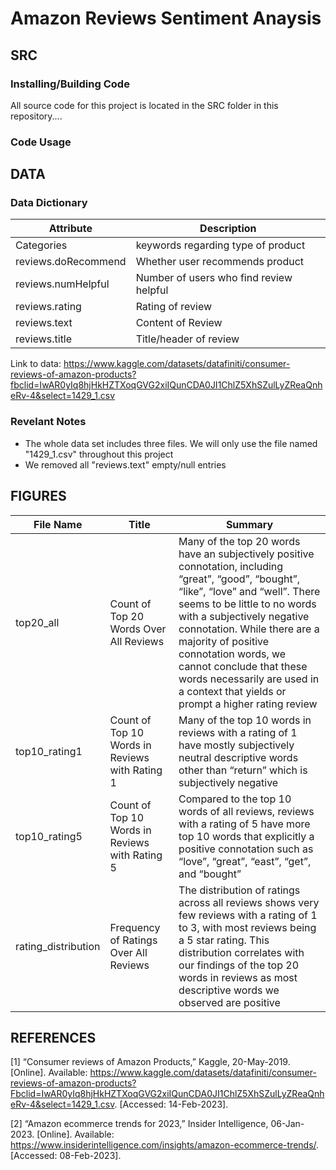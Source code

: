 # Amazon Reviews Sentiment Anaysis

## SRC

### Installing/Building Code
All source code for this project is located in the SRC folder in this repository....

### Code Usage

## DATA

### Data Dictionary
Attribute  | Description
------------- | -------------
Categories  | keywords regarding type of product
reviews.doRecommend  | Whether user recommends product
reviews.numHelpful  |  Number of users who find review helpful
reviews.rating  | Rating of review
reviews.text  | Content of Review
reviews.title  | Title/header of review

Link to data: https://www.kaggle.com/datasets/datafiniti/consumer-reviews-of-amazon-products?fbclid=IwAR0yIq8hjHkHZTXoqGVG2xiIQunCDA0JI1ChlZ5XhSZulLyZReaQnheRv-4&select=1429_1.csv

### Revelant Notes
- The whole data set includes three files. We will only use the file named "1429_1.csv" throughout this project
- We removed all "reviews.text" empty/null entries

## FIGURES
File Name  | Title  | Summary
------------- | ------------- | -------------
top20_all  | Count of Top 20 Words Over All Reviews | Many of the top 20 words have an subjectively positive connotation, including “great”, “good”, “bought”, “like”, “love” and “well”. There seems to be little to no words with a subjectively negative connotation. While there are a majority of positive connotation words, we cannot conclude that these words necessarily are used in a context that yields or prompt a higher rating review
top10_rating1  | Count of Top 10 Words in Reviews with Rating 1 | Many of the top 10 words in reviews with a rating of 1 have mostly subjectively neutral descriptive words other than “return” which is subjectively negative
top10_rating5  | Count of Top 10 Words in Reviews with Rating 5 | Compared to the top 10 words of all reviews, reviews with a rating of 5 have more top 10 words that explicitly a positive connotation such as “love”, “great”, “east”, “get”, and “bought”
rating_distribution  | Frequency of Ratings Over All Reviews | The distribution of ratings across all reviews shows very few reviews with a rating of 1 to 3, with most reviews being a 5 star rating. This distribution correlates with our findings of the top 20 words in reviews as most descriptive words we observed are positive





## REFERENCES
[1]	“Consumer reviews of Amazon Products,” Kaggle, 20-May-2019. [Online]. Available: https://www.kaggle.com/datasets/datafiniti/consumer-reviews-of-amazon-products?Fbclid=IwAR0yIq8hjHkHZTXoqGVG2xiIQunCDA0JI1ChlZ5XhSZulLyZReaQnheRv-4&select=1429_1.csv. [Accessed: 14-Feb-2023]. 

[2]	“Amazon ecommerce trends for 2023,” Insider Intelligence, 06-Jan-2023. [Online]. Available: https://www.insiderintelligence.com/insights/amazon-ecommerce-trends/. [Accessed: 08-Feb-2023]. 




